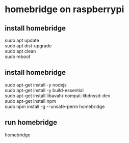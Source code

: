 # homebridge on raspberrypi

## install homebridge
sudo apt update  
sudo apt dist-upgrade  
sudo apt clean  
sudo reboot  


## install homebridge
sudo apt-get install -y nodejs  
sudo apt-get install -y build-essential  
sudo apt-get install libavahi-compat-libdnssd-dev  
sudo apt-get install npm  
sudo npm install -g --unsafe-perm homebridge  

## run homebridge
homebridge






